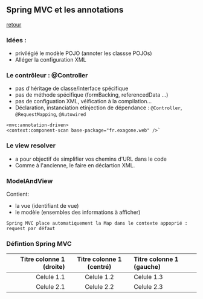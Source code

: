 ## Spring MVC et les annotations
[retour](https://github.com/grouault/spring-tutorial/blob/master/spring-mvc/README.md)

### Idées :
* privilégié le modèle POJO (annoter les classse POJOs)
* Alléger la configuration XML

### Le contrôleur : @Controller
* pas d'héritage de classe/interface spécifique
* pas de méthode spécifique (formBacking, referencedData ...)
* pas de configuation XML, véification à la compilation...
* Déclaration, instanciation etinjection de dépendance : `@Controller`, `@RequestMapping`, `@Autowired` 

```
<mvc:annotation-driven>
<context:component-scan base-package="fr.exagone.web" />`
```

### Le view resolver
* a pour objectif de simplifier vos chemins d'URL dans le code
* Comme à l'ancienne, le faire en déclartion XML.

### ModelAndView
Contient:
* la vue (identifiant de vue)
* le modèle (ensembles des informations à afficher)

`Spring MVC place automatiquement la Map dans le contexte appoprié : request par défaut`


### Défintion Spring MVC

Titre colonne 1 (droite) | Titre colonne 1 (centré) | Titre colonne 1 (gauche)
 ---: | :---: | :--- 
Celule 1.1 | Celule 1.2 | Celule 1.3 
Celule 2.1 | Celule 2.2 | Celule 2.3 

